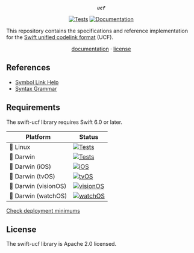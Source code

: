 <div align="center">

***`ucf`***

[![Tests](https://github.com/tayloraswift/swift-ucf/actions/workflows/Tests.yml/badge.svg)](https://github.com/tayloraswift/swift-ucf/actions/workflows/Tests.yml)
[![Documentation](https://github.com/tayloraswift/swift-ucf/actions/workflows/Documentation.yml/badge.svg)](https://github.com/tayloraswift/swift-ucf/actions/workflows/Documentation.yml)

</div>

This repository contains the specifications and reference implementation for the [Swift unified codelink format](https://swiftinit.org/docs/swift-ucf/proposals) (UCF).

<div align="center">

[documentation](https://swiftinit.org/docs/swift-ucf) ·
[license](LICENSE)

</div>


## References

- [Symbol Link Help](https://swiftinit.org/docs/swift-ucf/help/codelinks)
- [Syntax Grammar](https://swiftinit.org/docs/swift-ucf/ucf/grammar)


## Requirements

The swift-ucf library requires Swift 6.0 or later.


| Platform | Status |
| -------- | ------ |
| 🐧 Linux | [![Tests](https://github.com/tayloraswift/swift-ucf/actions/workflows/Tests.yml/badge.svg)](https://github.com/tayloraswift/swift-ucf/actions/workflows/Tests.yml) |
| 🍏 Darwin | [![Tests](https://github.com/tayloraswift/swift-ucf/actions/workflows/Tests.yml/badge.svg)](https://github.com/tayloraswift/swift-ucf/actions/workflows/Tests.yml) |
| 🍏 Darwin (iOS) | [![iOS](https://github.com/tayloraswift/swift-ucf/actions/workflows/iOS.yml/badge.svg)](https://github.com/tayloraswift/swift-ucf/actions/workflows/iOS.yml) |
| 🍏 Darwin (tvOS) | [![tvOS](https://github.com/tayloraswift/swift-ucf/actions/workflows/tvOS.yml/badge.svg)](https://github.com/tayloraswift/swift-ucf/actions/workflows/tvOS.yml) |
| 🍏 Darwin (visionOS) | [![visionOS](https://github.com/tayloraswift/swift-ucf/actions/workflows/visionOS.yml/badge.svg)](https://github.com/tayloraswift/swift-ucf/actions/workflows/visionOS.yml) |
| 🍏 Darwin (watchOS) | [![watchOS](https://github.com/tayloraswift/swift-ucf/actions/workflows/watchOS.yml/badge.svg)](https://github.com/tayloraswift/swift-ucf/actions/workflows/watchOS.yml) |


[Check deployment minimums](https://swiftinit.org/docs/swift-ucf#ss:platform-requirements)


## License

The swift-ucf library is Apache 2.0 licensed.
